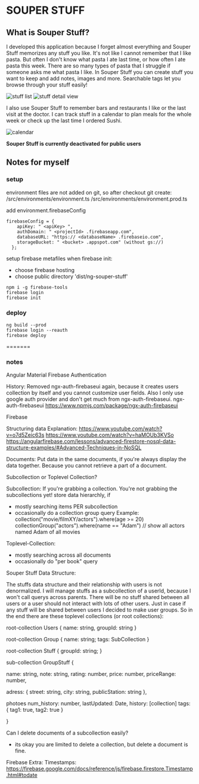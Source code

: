 # SOUPER STUFF

## What is Souper Stuff?

I developed this application because I forget almost everything and Souper Stuff memorizes any stuff you like. It's not like I cannot remember that I like pasta. But often I don't know what pasta I ate last time, or how often I ate pasta this week. There are so many types of pasta that I struggle if someone asks me what pasta I like.
In Souper Stuff you can create stuff you want to keep and add notes, images and more. Searchable tags let you browse through your stuff easily!

![stuff list](https://i.ibb.co/4jndKX8/souperstuffscreen1.jpg)
![stuff detail view](https://i.ibb.co/8Xq8spS/souperstuffscreen2.jpg)

I also use Souper Stuff to remember bars and restaurants I like or the last visit at the doctor. I can track stuff in a calendar to plan meals for the whole week or check up the last time I ordered Sushi.

![calendar](https://i.ibb.co/4J1mYgF/souperstuffscreen3.jpg)

**Souper Stuff is currently deactivated for public users**

## Notes for myself

### setup

environment files are not added on git, so after checkout git create:
/src/environments/environment.ts
/src/environments/environment.prod.ts

add environment.firebaseConfig

```
firebaseConfig = {
    apiKey: " <apiKey> ",
    authDomain: " <projectId> .firebaseapp.com",
    databaseURL: "https:// <databaseName> .firebaseio.com",
    storageBucket: " <bucket> .appspot.com" (without gs://)
  };
```

setup firebase metafiles
when firebase init:

- choose firebase hosting
- choose public directory 'dist/ng-souper-stuff'

```
npm i -g firebase-tools
firebase login
firebase init
```

### deploy

```
ng build --prod
firebase login --reauth
firebase deploy
```

=======

### notes

Angular Material
Firebase Authentication

History:
Removed ngx-auth-firebaseui again, because it creates users collection by itself and you cannot customize user fields.
Also I only use google auth provider and don't get much from ngx-auth-firebaseui.
ngx-auth-firebaseui https://www.npmjs.com/package/ngx-auth-firebaseui

Firebase

Structuring data
Explanation:
https://www.youtube.com/watch?v=o7d5Zeic63s
https://www.youtube.com/watch?v=haMOUb3KVSo
https://angularfirebase.com/lessons/advanced-firestore-nosql-data-structure-examples/#Advanced-Techniques-in-NoSQL

Documents:
Put data in the same documents, if you're always display the data together. Because you cannot retrieve a part of a document.

Subcollection or Toplevel Collection?

Subcollection:
If you're grabbing a collection. You're not grabbing the subcollections yet!
store data hierarchly, if

- mostly searching items PER subcollection
- occasionally do a collection group query
  Example:
  collection("movie/filmXY/actors").where(age >= 20)
  collectionGroup("actors").where(name == "Adam") // show all actors named Adam of all movies

Toplevel-Collection:

- mostly searching across all documents
- occasionally do "per book" query

Souper Stuff Data Structure:

The stuffs data structure and their relationship with users is not denormalized. I will manage stuffs as a subcollection of a userId, because I won't call querys across parents. There will be no stuff shared between all users or
a user should not interact with lots of other users.
Just in case if any stuff will be shared between users I decided to make user groups. So in the end there are these toplevel collections (or root collections):

root-collection Users {
name: string,
groupId: string
}

root-collection Group {
name: string;
tags: SubCollection
}

root-collection Stuff {
groupId: string;
}

sub-collection GroupStuff {

name: string,
note: string,
rating: number,
price: number,
priceRange: number,

adress: {
street: string,
city: string,
publicStation: string
},

photoes
num_history: number,
lastUpdated: Date,
history: [collection]
tags: {
tag1: true,
tag2: true
}

}

Can I delete documents of a subcollection easily?

- its okay you are limited to delete a collection, but delete a document is fine.

Firebase Extra:
Timestamps: https://firebase.google.com/docs/reference/js/firebase.firestore.Timestamp.html#todate
